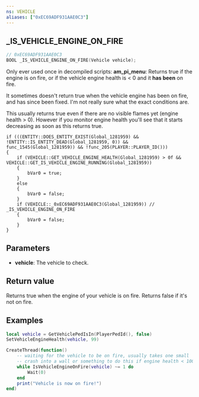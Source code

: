 ```yaml
---
ns: VEHICLE
aliases: ["0xEC69ADF931AAE0C3"]
---
```

## _IS_VEHICLE_ENGINE_ON_FIRE

```c
// 0xEC69ADF931AAE0C3
BOOL _IS_VEHICLE_ENGINE_ON_FIRE(Vehicle vehicle);
```

Only ever used once in decompiled scripts: **am_pi_menu**:
Returns true if the engine is on fire, or if the vehicle engine health is < 0 and it **has been** on fire.

It sometimes doesn't return true when the vehicle engine has been on fire, and has since been fixed. I'm not really sure what the exact conditions are.

This usually returns true even if there are no visible flames yet (engine health > 0). However if you monitor engine health you'll see that it starts decreasing as soon as this returns true.

```
if (((ENTITY::DOES_ENTITY_EXIST(Global_1281959) && !ENTITY::IS_ENTITY_DEAD(Global_1281959, 0)) && func_1545(Global_1281959)) && !func_205(PLAYER::PLAYER_ID()))
{
    if (VEHICLE::GET_VEHICLE_ENGINE_HEALTH(Global_1281959) > 0f && VEHICLE::GET_IS_VEHICLE_ENGINE_RUNNING(Global_1281959))
    {
        bVar0 = true;
    }
    else
    {
        bVar0 = false;
    }
    if (VEHICLE::_0xEC69ADF931AAE0C3(Global_1281959)) // _IS_VEHICLE_ENGINE_ON_FIRE
    {
        bVar0 = false;
    }
}
```


## Parameters
* **vehicle**: The vehicle to check.


## Return value
Returns true when the engine of your vehicle is on fire. Returns false if it's not on fire.


## Examples
```lua
local vehicle = GetVehiclePedIsIn(PlayerPedId(), false)
SetVehicleEngineHealth(vehicle, 99)

CreateThread(function()
    -- waiting for the vehicle to be on fire, usually takes one small
    -- crash into a wall or something to do this if engine health < 100.
    while IsVehicleEngineOnFire(vehicle) ~= 1 do
        Wait(0)
    end
    print("Vehicle is now on fire!")
end)
```
